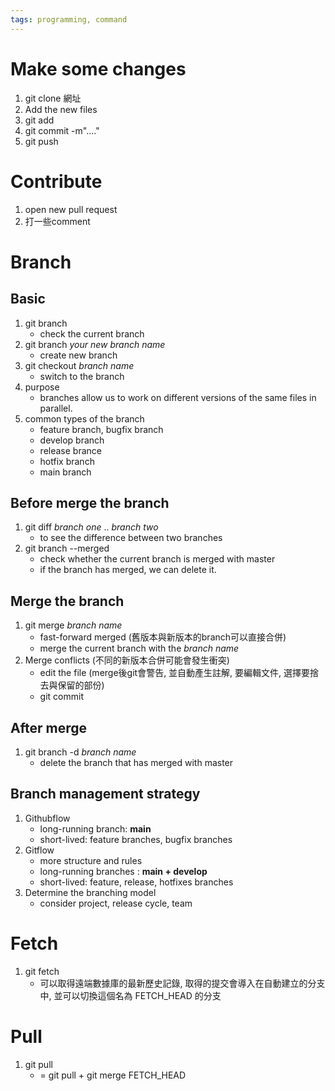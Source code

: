 ```yaml
---
tags: programming, command
---
```

# Make some changes

1. git clone 網址
2. Add the new files
3. git add 
4. git commit -m"...." 
5. git push

# Contribute

1. open new pull request
2. 打一些comment

# Branch 

## Basic
1. git branch
	- check the current branch
2. git branch  *your new branch name*
	- create new branch
3. git checkout *branch name* 
	- switch to the branch
4. purpose
	- branches allow us to work on different versions of the same files in parallel.
5. common types of the branch
	- feature branch, bugfix branch
	- develop branch
	- release brance
	- hotfix branch
	- main branch

## Before merge the branch
1. git diff *branch one* .. *branch two*
	- to see the difference between two branches
2. git branch --merged
	- check whether the current branch is merged with master
	- if the branch has merged, we can delete it.

## Merge the branch
1. git merge *branch name*
	- fast-forward merged (舊版本與新版本的branch可以直接合併)
	- merge the current branch with the *branch name*
2. Merge conflicts (不同的新版本合併可能會發生衝突)
	- edit the file (merge後git會警告, 並自動產生註解, 要編輯文件, 選擇要捨去與保留的部份)
	- git commit

## After merge
1. git branch -d *branch name*
	- delete the branch that has merged with master

## Branch management strategy
1. Githubflow
	- long-running branch:  **main**
	- short-lived: feature branches, bugfix branches
2. Gitflow
	- more structure and rules
	- long-running branches : **main + develop**
	- short-lived: feature, release, hotfixes branches
3. Determine the branching model
	-  consider project, release cycle, team

# Fetch
1. git fetch
	- 可以取得遠端數據庫的最新歷史記錄, 取得的提交會導入在自動建立的分支中, 並可以切換這個名為 FETCH_HEAD 的分支

# Pull
1. git pull
	- = git pull + git merge FETCH_HEAD
